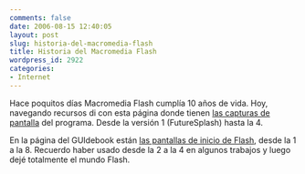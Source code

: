 ```yaml
---
comments: false
date: 2006-08-15 12:40:05
layout: post
slug: historia-del-macromedia-flash
title: Historia del Macromedia Flash
wordpress_id: 2922
categories:
- Internet
---
```


Hace poquitos días Macromedia Flash cumplía 10 años de vida. Hoy, navegando recursos di con esta página donde tienen [las capturas de pantalla](http://www.noscope.com/journal/2004/03/futuresplash) del programa. Desde la versión 1 (FutureSplash) hasta la 4.





En la página del GUIdebook están [las pantallas de inicio de Flash](http://www.guidebookgallery.org/splashes/flash), desde la 1 a la 8. Recuerdo haber usado desde la 2 a la 4 en algunos trabajos y luego dejé totalmente el mundo Flash.
